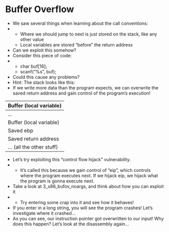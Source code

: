 # Buffer Overflow

* We saw several things when learning about the call conventions:
* * Where we should jump to next is just stored on the stack, like any other value
  * Local variables are stored “before” the return address
* Can we exploit this somehow?
* Consider this piece of code:
* * char buf\[16\];
  * scanf\(“%s”, buf\);
* Could this cause any problems?
* Hint: The stack looks like this:
* If we write more data than the program expects, we can overwrite the saved return address and gain control of the program’s execution!

| Buffer \(local variable\) |
| :--- |
| ... |
| Buffer \(local variable\) |
| Saved ebp |
| Saved return address |
| … \(all the other stuff\) |

* Let’s try exploiting this “control flow hijack” vulnerability.
* * It’s called this because we gain control of “eip”, which controls where the program executes next. If we hijack eip, we hijack what the program is gonna execute next.
* Take a look at 3\_x86\_bufov\_noargs, and think about how you can exploit it
* * Try entering some crap into it and see how it behaves!
* If you enter in a long string, you will see the program crashes! Let’s investigate where it crashed...
* As you can see, our instruction pointer got overwritten to our input! Why does this happen? Let’s look at the disassembly again...

